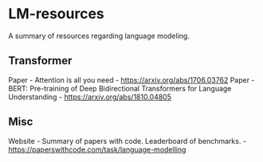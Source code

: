 # LM-resources
A summary of resources regarding language modeling.

## Transformer
Paper - Attention is all you need - https://arxiv.org/abs/1706.03762
Paper - BERT: Pre-training of Deep Bidirectional Transformers for Language Understanding - https://arxiv.org/abs/1810.04805


## Misc
Website - Summary of papers with code. Leaderboard of benchmarks. - https://paperswithcode.com/task/language-modelling
